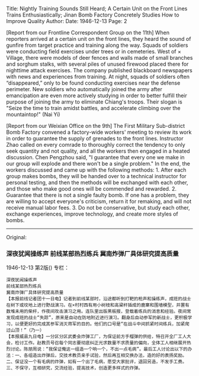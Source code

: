 Title: Nightly Training Sounds Still Heard; A Certain Unit on the Front Lines Trains Enthusiastically; Jinan Bomb Factory Concretely Studies How to Improve Quality
Author:
Date: 1946-12-13
Page: 2

[Report from our Frontline Correspondent Group on the 11th] When reporters arrived at a certain unit on the front lines, they heard the sound of gunfire from target practice and training along the way. Squads of soldiers were conducting field exercises under trees or in cemeteries. West of × Village, there were models of deer fences and walls made of small branches and sorghum stalks, with several piles of unused firewood placed there for nighttime attack exercises. The company published blackboard newspapers with news and experiences from training. At night, squads of soldiers often “disappeared,” only to be found conducting exercises near the defense perimeter. New soldiers who automatically joined the army after emancipation are even more actively studying in order to better fulfill their purpose of joining the army to eliminate Chiang's troops. Their slogan is "Seize the time to train amidst battles, and accelerate climbing over the mountaintop!" (Nai Yi)

[Report from our Weixian Office on the 9th] The First Military Sub-district Bomb Factory convened a factory-wide workers' meeting to review its work in order to guarantee the supply of grenades to the front lines. Instructor Zhao called on every comrade to thoroughly correct the tendency to only seek quantity and not quality, and all the workers then engaged in a heated discussion. Chen Pengzhou said, "I guarantee that every one we make in our group will explode and there won't be a single problem." In the end, the workers discussed and came up with the following methods: 1. After each group makes bombs, they will be handed over to a technical instructor for personal testing, and then the methods will be exchanged with each other, and those who make good ones will be commended and rewarded. 2. Guarantee that there is not a single faulty bomb. If one has a problem, they are willing to accept everyone's criticism, return it for remaking, and will not receive manual labor fees. 3. Do not be conservative, but study each other, exchange experiences, improve technology, and create more styles of bombs.



<hr /> 

Original: 


### 深夜犹闻操练声  前线某部热烈练兵  冀南炸弹厂具体研究提高质量

1946-12-13
第2版()
专栏：

    深夜犹闻操练声
    前线某部热烈练兵
    冀南炸弹厂具体研究提高质量
    【本报前线记者团十一日电】记者到前线某部时，沿途都听到打靶的枪声和操练声，成班的战士在树下或坟地上进行野战演习。在×村村西有用小树枝和高粱杆插成的鹿寨和围墙模型，并置有数堆未用的柴杆，作夜间攻击演习之用。连队里出版黑板报，登载着练兵的消息和经验。夜间常发现成班的战士“失踪”，原来是自动在防地附近进行演习。翻身后自动参军的新战士，更积极学习，以便更好的完成其参军消灭蒋军的目的。他们的口号是“在战斗中间抓紧时间练兵，加紧爬过山顶！”（乃一）
    【本报威县九日电】一分区分区武委会炸弹工厂，为保证前方手榴弹的供给，特召开全厂工人大会，检讨工作。赵教员号召每个同志要彻底纠正光求数量不求质量的偏向，全体工人相继展开热烈讨论。陈朋周说：“我保证俺这一组造一个响一个，不出一点毛病”。最后工人讨论出以下的办法：一、各组造出炸弹后，交技术教员亲手试验，然后再互相交换办法，造的好的表扬奖励。二、保证没一个有毛病的炸弹，如有一个出了毛病，愿受大家批评，退回另造，不发手工费。三、不保守，互相研究，交流经验，提高技术，创造更多样式的炸弹。
